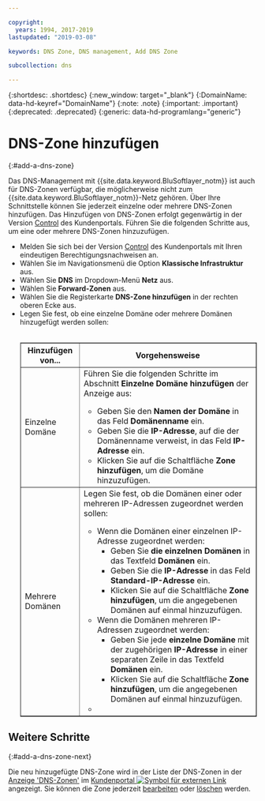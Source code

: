 ```yaml
---

copyright:
  years: 1994, 2017-2019
lastupdated: "2019-03-08"

keywords: DNS Zone, DNS management, Add DNS Zone

subcollection: dns

---
```



{:shortdesc: .shortdesc}
{:new_window: target="_blank"}
{:DomainName: data-hd-keyref="DomainName"}
{:note: .note}
{:important: .important}
{:deprecated: .deprecated}
{:generic: data-hd-programlang="generic"}

# DNS-Zone hinzufügen
{:#add-a-dns-zone}

Das DNS-Management mit {{site.data.keyword.BluSoftlayer_notm}} ist auch für DNS-Zonen verfügbar, die möglicherweise nicht zum {{site.data.keyword.BluSoftlayer_notm}}-Netz gehören. Über Ihre Schnittstelle können Sie jederzeit einzelne oder mehrere DNS-Zonen hinzufügen. Das Hinzufügen von DNS-Zonen erfolgt gegenwärtig in der Version [Control](https://control.softlayer.com/) des Kundenportals. Führen Sie die folgenden Schritte aus, um eine oder mehrere DNS-Zonen hinzuzufügen.

* Melden Sie sich bei der Version [Control](https://control.softlayer.com/) des Kundenportals mit Ihren eindeutigen Berechtigungsnachweisen an.
* Wählen Sie im Navigationsmenü die Option **Klassische Infrastruktur** aus.
* Wählen Sie **DNS** im Dropdown-Menü **Netz** aus.
* Wählen Sie **Forward-Zonen** aus.
* Wählen Sie die Registerkarte **DNS-Zone hinzufügen** in der rechten oberen Ecke aus.
* Legen Sie fest, ob eine einzelne Domäne oder mehrere Domänen hinzugefügt werden sollen:<br> <br><table border="1"><tbody><tr><th>Hinzufügen von...</th><th>Vorgehensweise</th></tr><tr><td>Einzelne Domäne</td><td>Führen Sie die folgenden Schritte im Abschnitt <strong>Einzelne Domäne hinzufügen</strong> der Anzeige aus:<br> <ul><li>Geben Sie den <strong>Namen der Domäne</strong> in das Feld <strong>Domänenname</strong> ein.</li><li>Geben Sie die <strong>IP-Adresse</strong>, auf die der Domänenname verweist, in das Feld <strong>IP-Adresse</strong> ein.</li><li>Klicken Sie auf die Schaltfläche <strong>Zone hinzufügen</strong>, um die Domäne hinzuzufügen.<br> </li></ul></td></tr><tr><td>Mehrere Domänen</td><td>Legen Sie fest, ob die Domänen einer oder mehreren IP-Adressen zugeordnet werden sollen:<br> <p> </p><p> </p><p> </p><p> </p><ul><li>Wenn die Domänen einer einzelnen IP-Adresse zugeordnet werden:<ul><li>Geben Sie <strong>die einzelnen Domänen</strong> in das Textfeld <strong>Domänen</strong> ein.</li><li>Geben Sie die <strong>IP-Adresse</strong> in das Feld <strong>Standard-IP-Adresse</strong> ein.</li><li>Klicken Sie auf die Schaltfläche <strong>Zone hinzufügen</strong>, um die angegebenen Domänen auf einmal hinzuzufügen.</li></ul></li><li>Wenn die Domänen mehreren IP-Adressen zugeordnet werden:<ul><li>Geben Sie jede <strong>einzelne Domäne</strong> mit der zugehörigen <strong>IP-Adresse</strong> in einer separaten Zeile in das Textfeld <strong>Domänen</strong> ein.</li><li>Klicken Sie auf die Schaltfläche <strong>Zone hinzufügen</strong>, um die angegebenen Domänen auf einmal hinzuzufügen.</li></ul></li><li> </li></ul></td></tr></tbody></table>

## Weitere Schritte
{:#add-a-dns-zone-next}

Die neu hinzugefügte DNS-Zone wird in der Liste der DNS-Zonen in der [Anzeige 'DNS-Zonen'](/docs/infrastructure/dns?topic=dns-use-the-dns-zones-screens) im [Kundenportal ![Symbol für externen Link](../../icons/launch-glyph.svg "Symbol für externen Link")](https://{DomainName}/) angezeigt. Sie können die Zone jederzeit [bearbeiten](/docs/infrastructure/dns?topic=dns-edit-a-dns-zone-record) oder [löschen](/docs/infrastructure/dns?topic=dns-delete-a-dns-zone) werden.



